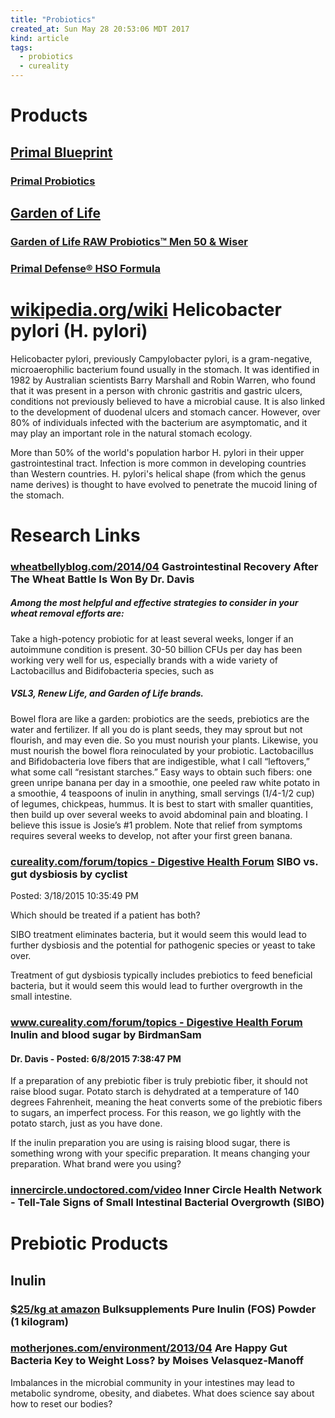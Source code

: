 ```yaml
---
title: "Probiotics"
created_at: Sun May 28 20:53:06 MDT 2017
kind: article
tags:
  - probiotics
  - cureality
---
```


<h1>Products</h1>

<h2>
  <a href="https://www.primalblueprint.com/" target="_blank">Primal Blueprint</a>
</h2>

<h3>
  <a href="https://www.primalblueprint.com/primal-probiotics/" target="_blank">Primal Probiotics</a>
</h3>

<h2>
  <a href="https://www.gardenoflife.com/content/" target="_blank">Garden of Life</a>
</h2>

<h3>
  <a href="https://www.gardenoflife.com/content/product/why-choose-raw-probiotics/raw-probiotics-men-50-wiser/#raw-probiotics-men-50-wiser-supplement-facts" target="_blank">Garden of Life RAW Probiotics™ Men 50 & Wiser</a>
</h3>

<h3>
  <a href="https://www.gardenoflife.com/content/product/why-choose-primal-defense/primal-defense-hso-formula/" target="_blank">Primal Defense® HSO Formula</a>
</h3>

<h1>
  <a href="https://en.wikipedia.org/wiki/Helicobacter_pylori" target="_blank">wikipedia.org/wiki</a>
  Helicobacter pylori (H. pylori)
</h1>

Helicobacter pylori, previously Campylobacter pylori, is a gram-negative,
microaerophilic bacterium found usually in the stomach. It was identified
in 1982 by Australian scientists Barry Marshall and Robin Warren,
who found that it was present in a person with chronic gastritis and
gastric ulcers, conditions not previously believed to have a microbial
cause. It is also linked to the development of duodenal ulcers and
stomach cancer. However, over 80% of individuals infected with the
bacterium are asymptomatic, and it may play an important role in the
natural stomach ecology.

More than 50% of the world's population harbor H. pylori in their upper
gastrointestinal tract. Infection is more common in developing countries
than Western countries. H. pylori's helical shape (from which the genus
name derives) is thought to have evolved to penetrate the mucoid lining
of the stomach.

<h1>Research Links</h1>

<h3>
  <a href="http://www.wheatbellyblog.com/2014/04/gastrointestinal-recovery-after-the-wheat-battle-is-won/" target="_blank">wheatbellyblog.com/2014/04</a>
  Gastrointestinal Recovery After The Wheat Battle Is Won By Dr. Davis
</h3>

<h5>Among the most helpful and effective strategies to consider in your wheat removal efforts are:</h5>

Take a high-potency probiotic for at least several weeks, longer if
an autoimmune condition is present. 30-50 billion CFUs per day has
been working very well for us, especially brands with a wide variety
of Lactobacillus and Bidifobacteria species, such as 

<h5>VSL3, Renew Life, and Garden of Life brands.</h5>

Bowel flora are like a garden: probiotics are the seeds, prebiotics
are the water and fertilizer. If all you do is plant seeds, they may
sprout but not flourish, and may even die. So you must nourish your
plants. Likewise, you must nourish the bowel flora reinoculated by
your probiotic. Lactobacillus and Bifidobacteria love fibers that are
indigestible, what I call “leftovers,” what some call “resistant
starches.” Easy ways to obtain such fibers: one green unripe banana per
day in a smoothie, one peeled raw white potato in a smoothie, 4 teaspoons
of inulin in anything, small servings (1/4-1/2 cup) of legumes, chickpeas,
hummus. It is best to start with smaller quantities, then build up over
several weeks to avoid abdominal pain and bloating. I believe this issue
is Josie’s #1 problem. Note that relief from symptoms requires several
weeks to develop, not after your first green banana.

<h3>
  <a href="https://www.cureality.com/forum/topics.aspx?ID=17916" target="_blank">cureality.com/forum/topics - Digestive Health Forum</a>
  SIBO vs. gut dysbiosis 	by cyclist 
</h3>

Posted: 3/18/2015 10:35:49 PM
 
Which should be treated if a patient has both? 

SIBO treatment eliminates bacteria, but it would seem this would lead
to further dysbiosis and the potential for pathogenic species or yeast
to take over.

Treatment of gut dysbiosis typically includes prebiotics to feed
beneficial bacteria, but it would seem this would lead to further
overgrowth in the small intestine.

<h3>
  <a href="https://www.cureality.com/forum/topics.aspx?ID=18102" target="_blank">www.cureality.com/forum/topics - Digestive Health Forum</a>
  Inulin and blood sugar by BirdmanSam
</h3>

<h4>Dr. Davis - Posted: 6/8/2015 7:38:47 PM</h4>

If a preparation of any prebiotic fiber is truly prebiotic fiber,
it should not raise blood sugar. Potato starch is dehydrated at a
temperature of 140 degrees Fahrenheit, meaning the heat converts some of
the prebiotic fibers to sugars, an imperfect process. For this reason,
we go lightly with the potato starch, just as you have done.

If the inulin preparation you are using is raising blood sugar, there
is something wrong with your specific preparation. It means changing
your preparation. What brand were you using?


<h3>
  <a href="https://innercircle.undoctored.com/video/tell-tale-signs-of-small-intestinal-bacterial-overgrowth-%28sibo%29-" target="_blank">innercircle.undoctored.com/video</a>
  Inner Circle Health Network - Tell-Tale Signs of Small Intestinal Bacterial Overgrowth (SIBO)
</h3>

<h1>Prebiotic Products</h1>

<h2>Inulin</h2>

<h3>
  <a href="https://www.amazon.com/Bulksupplements-Pure-Inulin-Powder-kilogram/dp/B01JGYA834" target="_blank">$25/kg at amazon</a>
  Bulksupplements Pure Inulin (FOS) Powder (1 kilogram)
</h3>

<h3>
  <a href="http://www.motherjones.com/environment/2013/04/gut-microbiome-bacteria-weight-loss" target="_blank">motherjones.com/environment/2013/04</a>
  Are Happy Gut Bacteria Key to Weight Loss?  by Moises Velasquez-Manoff
</h3>

Imbalances in the microbial community in your intestines may lead to
metabolic syndrome, obesity, and diabetes. What does science say about
how to reset our bodies?

<!--
html boilerplate
<a href="" target="_blank"></a>
<a name=""></a>
<img src="" width="400px">
<ul>
  <li></li>
</ul>
<pre>
</pre>
<pre><code>
</code></pre>
<math xmlns='http://www.w3.org/1998/Math/MathML' display='block'>
</math>
-->
